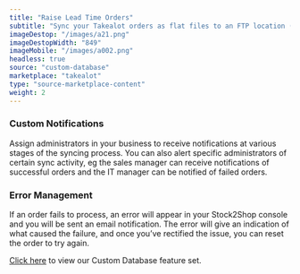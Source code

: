```yaml
---
title: "Raise Lead Time Orders"
subtitle: "Sync your Takealot orders as flat files to an FTP location (provided you are only doing lead time orders)."
imageDestop: "/images/a21.png"
imageDestopWidth: "849"
imageMobile: "/images/a002.png"
headless: true
source: "custom-database"
marketplace: "takealot"
type: "source-marketplace-content"
weight: 2
---
```


### Custom Notifications
Assign administrators in your business to receive notifications at various stages of the syncing process. You can also alert specific administrators of certain sync activity, eg the sales manager can receive notifications of successful orders and the IT manager can be notified of failed orders.

### Error Management
If an order fails to process, an error will appear in your Stock2Shop console and you will be sent an email notification. The error will give an indication of what caused the failure, and once you’ve rectified the issue, you can reset the order to try again.

[Click here](/help/features/custom-database/ "Custom Database Features") to view our Custom Database feature set.